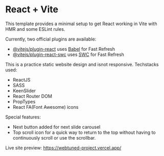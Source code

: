 # React + Vite

This template provides a minimal setup to get React working in Vite with HMR and some ESLint rules.

Currently, two official plugins are available:

- [@vitejs/plugin-react](https://github.com/vitejs/vite-plugin-react/blob/main/packages/plugin-react/README.md) uses [Babel](https://babeljs.io/) for Fast Refresh
- [@vitejs/plugin-react-swc](https://github.com/vitejs/vite-plugin-react-swc) uses [SWC](https://swc.rs/) for Fast Refresh




   
This is a practice static website design and isnot responsive.
Techstacks used:
- ReactJS
- SASS
- KeenSlider
- React Router DOM
- PropTypes
- React FA(Font Awesome) icons

Special features:
- Next button added for next slide carousel
- Top scroll icon for a quick way to return to the top without having to continuously scroll or use the scrollbar.

Live site preview: https://webtuned-project.vercel.app/
